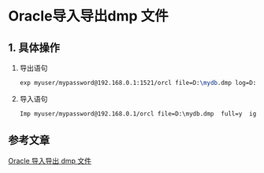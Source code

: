 # Oracle导入导出dmp 文件

## 1. 具体操作

1. 导出语句

   ```tex
   exp myuser/mypassword@192.168.0.1:1521/orcl file=D:\mydb.dmp log=D:\export.log full=y
   ```

2. 导入语句

   ```txt
   Imp myuser/mypassword@192.168.0.1/orcl file=D:\mydb.dmp  full=y  ignore=y
   ```

   

## 参考文章

[Oracle 导入导出 dmp 文件](https://www.cnblogs.com/mingforyou/p/7110163.html)
